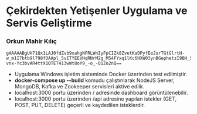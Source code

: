 # Çekirdekten Yetişenler Uygulama ve Servis Geliştirme

### Orkun Mahir Kılıç

    gAAAAABgUH71Qx1LAJ0fdZvb9xahgNFRLWnIyFpCIZk8ZvetKaDPyfEeJurTGtGlrtH-w_m1I7btb9l798fDAApl_5vITYEEVHqRNrM2g_M54FYxq1lKc6HXW03ynBGephetzI9BH_SSBPropKdkKs7W5TQdcArQGnJyxOU29IrsCdipN3XpfU5-vnx-Yc3bvAR4ttX1QTET413wWt8oY9_-o_-Q1Zo2nQ==

- Uygulama Windows işletim sisteminde Docker üzerinden test edilmiştir.
- **docker-compose up --build** komudu çalıştırılarak NodeJS Server, MongoDB, Kafka ve Zookeeper servisleri aktive edilir.
- localhost:3000 portu üzerinden / adresinde dashboard görüntülenebilir.
- localhost:3000 portu üzerinden /api adresine yapılan istekler (GET, POST, PUT, DELETE) geçerli ve kaydedilen isteklerdir.
